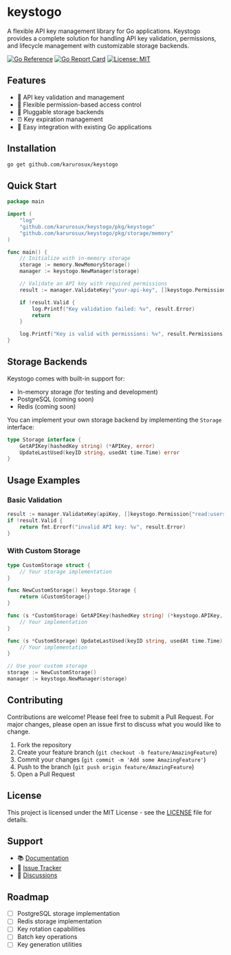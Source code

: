 # keystogo

A flexible API key management library for Go applications. Keystogo provides a complete solution for handling API key validation, permissions, and lifecycle management with customizable storage backends.

[![Go Reference](https://pkg.go.dev/badge/github.com/karurosux/keystogo.svg)](https://pkg.go.dev/github.com/karurosux/keystogo)
[![Go Report Card](https://goreportcard.com/badge/github.com/karurosux/keystogo)](https://goreportcard.com/report/github.com/karurosux/keystogo)
[![License: MIT](https://img.shields.io/badge/License-MIT-yellow.svg)](https://opensource.org/licenses/MIT)

## Features

- 🔐 API key validation and management
- 🔑 Flexible permission-based access control
- 💾 Pluggable storage backends
- ⏰ Key expiration management
- 🔄 Easy integration with existing Go applications

## Installation

```bash
go get github.com/karurosux/keystogo
```

## Quick Start

```go
package main

import (
    "log"
    "github.com/karurosux/keystogo/pkg/keystogo"
    "github.com/karurosux/keystogo/pkg/storage/memory"
)

func main() {
    // Initialize with in-memory storage
    storage := memory.NewMemoryStorage()
    manager := keystogo.NewManager(storage)

    // Validate an API key with required permissions
    result := manager.ValidateKey("your-api-key", []keystogo.Permission{"read:users"})

    if !result.Valid {
        log.Printf("Key validation failed: %v", result.Error)
        return
    }

    log.Printf("Key is valid with permissions: %v", result.Permissions)
}
```

## Storage Backends

Keystogo comes with built-in support for:

- In-memory storage (for testing and development)
- PostgreSQL (coming soon)
- Redis (coming soon)

You can implement your own storage backend by implementing the `Storage` interface:

```go
type Storage interface {
    GetAPIKey(hashedKey string) (*APIKey, error)
    UpdateLastUsed(keyID string, usedAt time.Time) error
}
```

## Usage Examples

### Basic Validation

```go
result := manager.ValidateKey(apiKey, []keystogo.Permission{"read:users"})
if !result.Valid {
    return fmt.Errorf("invalid API key: %v", result.Error)
}
```

### With Custom Storage

```go
type CustomStorage struct {
    // Your storage implementation
}

func NewCustomStorage() keystogo.Storage {
    return &CustomStorage{}
}

func (s *CustomStorage) GetAPIKey(hashedKey string) (*keystogo.APIKey, error) {
    // Your implementation
}

func (s *CustomStorage) UpdateLastUsed(keyID string, usedAt time.Time) error {
    // Your implementation
}

// Use your custom storage
storage := NewCustomStorage()
manager := keystogo.NewManager(storage)
```

## Contributing

Contributions are welcome! Please feel free to submit a Pull Request. For major changes, please open an issue first to discuss what you would like to change.

1. Fork the repository
2. Create your feature branch (`git checkout -b feature/AmazingFeature`)
3. Commit your changes (`git commit -m 'Add some AmazingFeature'`)
4. Push to the branch (`git push origin feature/AmazingFeature`)
5. Open a Pull Request

## License

This project is licensed under the MIT License - see the [LICENSE](LICENSE) file for details.

## Support

- 📚 [Documentation](https://pkg.go.dev/github.com/karurosux/keystogo)
- 🐛 [Issue Tracker](https://github.com/karurosux/keystogo/issues)
- 💬 [Discussions](https://github.com/karurosux/keystogo/discussions)

## Roadmap

- [ ] PostgreSQL storage implementation
- [ ] Redis storage implementation
- [ ] Key rotation capabilities
- [ ] Batch key operations
- [ ] Key generation utilities
